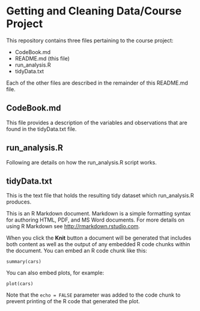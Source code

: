 # Getting and Cleaning Data/Course Project

This repository contains three files pertaining to the course project:

- CodeBook.md
- README.md (this file)
- run_analysis.R
- tidyData.txt

Each of the other files are described in the remainder of this README.md file.

## CodeBook.md

This file provides a description of the variables and observations that are found in the tidyData.txt file.

## run_analysis.R

Following are details on how the run_analysis.R script works.

## tidyData.txt

This is the text file that holds the resulting tidy dataset which run_analysis.R produces.


This is an R Markdown document. Markdown is a simple formatting syntax for authoring HTML, PDF, and MS Word documents. For more details on using R Markdown see <http://rmarkdown.rstudio.com>.

When you click the **Knit** button a document will be generated that includes both content as well as the output of any embedded R code chunks within the document. You can embed an R code chunk like this:

```{r}
summary(cars)
```

You can also embed plots, for example:

```{r, echo=FALSE}
plot(cars)
```

Note that the `echo = FALSE` parameter was added to the code chunk to prevent printing of the R code that generated the plot.
